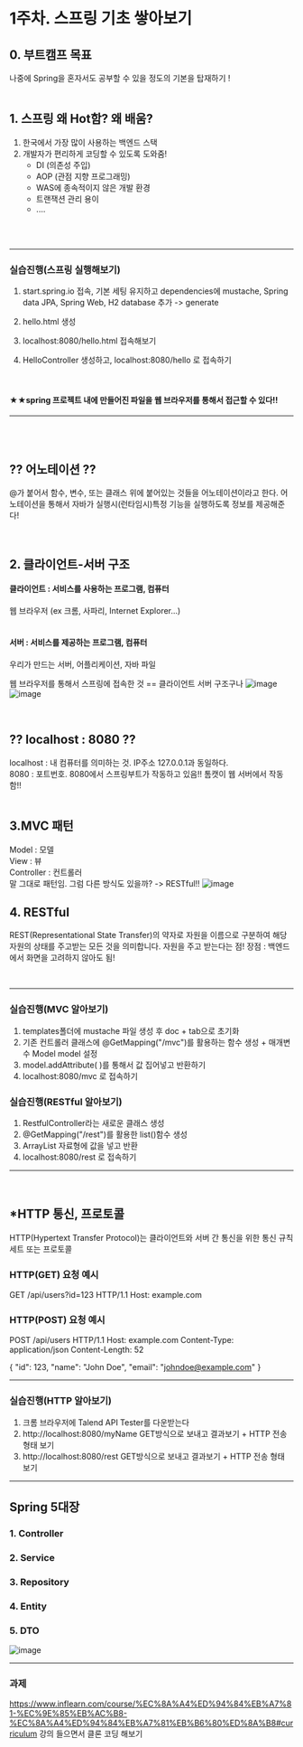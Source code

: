 # 1주차. 스프링 기초 쌓아보기

## 0. 부트캠프 목표
나중에 Spring을 혼자서도 공부할 수 있을 정도의 기본을 탑재하기 !
<br>
<br>


## 1. 스프링 왜 Hot함? 왜 배움?
1. 한국에서 가장 많이 사용하는 백엔드 스택
2. 개발자가 편리하게 코딩할 수 있도록 도와줌!
   - DI (의존성 주입)
   - AOP (관점 지향 프로그래밍)
   - WAS에 종속적이지 않은 개발 환경
   - 트랜잭션 관리 용이
   - ....
  <br>
<br>
   
----
### 실습진행(스프링 실행해보기)
1. start.spring.io 접속, 기본 세팅 유지하고 dependencies에 mustache, Spring data JPA, Spring Web, H2 database 추가 -> generate
2. hello.html 생성
3. localhost:8080/hello.html 접속해보기
4. HelloController 생성하고, localhost:8080/hello 로 접속하기

   <br>
  #### ★★spring 프로젝트 내에 만들어진 파일을 웹 브라우저를 통해서 접근할 수 있다!!
----


<br>
<br>

## ?? 어노테이션 ??
@가 붙어서 함수, 변수, 또는 클래스 위에 붙어있는 것들을 어노테이션이라고 한다.
어노테이션을 통해서 자바가 실행시(런타임시)특정 기능을 실행하도록 정보를 제공해준다!

<br>

## 2. 클라이언트-서버 구조
#### 클라이언트 : 서비스를 사용하는 프로그램, 컴퓨터 <br>
웹 브라우저 (ex 크롬, 사파리, Internet Explorer...) <br><br>
#### 서버 : 서비스를 제공하는 프로그램, 컴퓨터 <br>
우리가 만드는 서버, 어플리케이션, 자바 파일 <br>

웹 브라우저를 통해서 스프링에 접속한 것 == 클라이언트 서버 구조구나
![image](https://github.com/fanta4715/2023-fall-spring-bootcamp/assets/112597963/fd29f820-5e60-4696-b604-e5164d59cd96)
![image](https://github.com/fanta4715/2023-fall-spring-bootcamp/assets/112597963/f5c56cff-f852-49a7-ab3c-28eed00e2321)

<br>

## ?? localhost : 8080 ??
localhost : 내 컴퓨터를 의미하는 것. IP주소 127.0.0.1과 동일하다.<br>
8080 : 포트번호. 8080에서 스프링부트가 작동하고 있음!! 톰캣이 웹 서버에서 작동함!! <br>
<br>


## 3.MVC 패턴
Model : 모델 <br>
View : 뷰 <br>
Controller : 컨트롤러 <br>
말 그대로 패턴임. 그럼 다른 방식도 있을까? -> RESTful!!
![image](https://github.com/fanta4715/2023-fall-spring-bootcamp/assets/112597963/83943bf0-dfe4-444e-9e39-08e0a5024f67)

## 4. RESTful 
REST(Representational State Transfer)의 약자로 자원을 이름으로 구분하여 해당 자원의 상태를 주고받는 모든 것을 의미합니다.
자원을 주고 받는다는 점!
장점 : 백엔드에서 화면을 고려하지 않아도 됨!

<br>

----

### 실습진행(MVC 알아보기)
1. templates폴더에 mustache 파일 생성 후 doc + tab으로 초기화
2. 기존 컨트롤러 클래스에 @GetMapping("/mvc")를 활용하는 함수 생성 + 매개변수 Model model 설정
3. model.addAttribute( )를 통해서 값 집어넣고 반환하기
4. localhost:8080/mvc 로 접속하기

### 실습진행(RESTful 알아보기)
1. RestfulController라는 새로운 클래스 생성
2. @GetMapping("/rest")를 활용한 list()함수 생성
3. ArrayList 자료형에 값을 넣고 반환
4. localhost:8080/rest 로 접속하기
----
<br>

## *HTTP 통신, 프로토콜
HTTP(Hypertext Transfer Protocol)는 클라이언트와 서버 간 통신을 위한 통신 규칙 세트 또는 프로토콜

### HTTP(GET) 요청 예시
GET /api/users?id=123 HTTP/1.1
Host: example.com

### HTTP(POST) 요청 예시
POST /api/users HTTP/1.1
Host: example.com
Content-Type: application/json
Content-Length: 52

{
    "id": 123,
    "name": "John Doe",
    "email": "johndoe@example.com"
}

----
### 실습진행(HTTP 알아보기)
1. 크롬 브라우저에 Talend API Tester를 다운받는다
2. http://localhost:8080/myName GET방식으로 보내고 결과보기 + HTTP 전송 형태 보기
3. http://localhost:8080/rest GET방식으로 보내고 결과보기 + HTTP 전송 형태 보기
----

## Spring 5대장
### 1. Controller
### 2. Service
### 3. Repository
### 4. Entity
### 5. DTO
![image](https://github.com/fanta4715/2023-fall-spring-bootcamp/assets/112597963/af161198-7ba1-4705-80d6-56157304ea41)

----
### 과제

https://www.inflearn.com/course/%EC%8A%A4%ED%94%84%EB%A7%81-%EC%9E%85%EB%AC%B8-%EC%8A%A4%ED%94%84%EB%A7%81%EB%B6%80%ED%8A%B8#curriculum
강의 들으면서 클론 코딩 해보기

